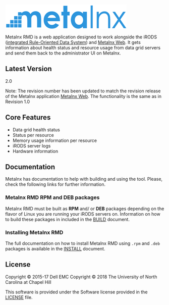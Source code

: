 ![Metalnx Logo](docs/IMAGES/mlx_logo_blue.png)

Metalnx RMD is a web application designed to work alongside the iRODS ([integrated Rule-Oriented Data System][irods]) and [Metalnx Web][metalnx-web]. It gets information about health status and resource usage from data grid servers and send them back to the administrator UI on Metalnx.

## Latest Version
2.0

Note: The revision number has been updated to match the revision release of the Metalnx application [Metalnx Web](https://github.com/irods-contrib/metalnx-web).  The functionality is the same as in Revision 1.0

## Core Features

- Data grid health status
- Status per resource
- Memory usage information per resource
- iRODS server logs
- Hardware information

## Documentation

Metalnx has documentation to help with building and using the tool. Please, check the following links for further information.

### Metalnx RMD RPM and DEB packages

Metalnx RMD must be built as **RPM** and/ or **DEB** packages depending on the flavor of Linux you are running your iRODS servers on. Information on how to build these packages in included in the [BUILD](docs/BUILD.md) document.

### Installing Metalnx RMD

The full documentation on how to install Metalnx RMD using `.rpm` and `.deb` packages is available in the [INSTALL](docs/INSTALL.md) document.

## License

Copyright © 2015-17 Dell EMC
Copyright © 2018 The University of North Carolina at Chapel Hill

This software is provided under the Software license provided in the [LICENSE](LICENSE) file.

[irods]: http://www.irods.org
[metalnx-web]: https://github.com/irods-contrib/metalnx-web
